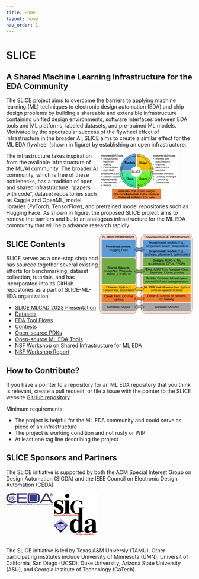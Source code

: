 ```yaml
---
title: Home
layout: home
nav_order: 1
---
```


# SLICE

## A Shared Machine Learning Infrastructure for the EDA Community

The SLICE project aims to overcome the barriers to applying machine learning (ML) techniques to electronic design automation (EDA) and chip design problems by building a shareable and extensible infrastructure containing unified design environments, software interfaces between EDA tools and ML platforms, labeled datasets, and pre-trained ML models. Motivated by the spectacular success of the flywheel effect of infrastructure in the broader AI, SLICE aims to create a similar effect for the ML EDA flywheel (shown in figure) by establishing an open infrastructure. 

<figure>
    <img align = "right" width="50%" alt="ML EDA Flywheel" src="./images/flywheel.png" />
</figure>


The infrastructure takes inspiration from the available infrastructure of the ML/AI community. The broader AI community, which is free of these bottlenecks, has a tradition of open and shared infrastructure: “papers with code”, dataset repositories such as Kaggle and OpenML, model libraries (PyTorch, TensorFlow), and pretrained model repositories such as Hugging Face. As shown in figure, the proposed SLICE  project aims to remove the barriers and build an analogous infrastructure for the ML EDA community that will help advance research rapidly. 

<img align = "right" width="50%" alt="ML EDA Infrastructure inspired from ML community" src="./images/analogy.png">


## SLICE Contents

SLICE serves as a one-stop shop and has sourced together several existing efforts for benchmarking, dataset collection, tutorials, and has incorporated into its GitHub repostories as a part of SLICE-ML-EDA organization.

- [SLICE MLCAD 2023 Presentation](https://drive.google.com/file/d/1GMc6e2iZq1tavd046mbKlVvbUj-cRbHf/view?ts=662a831e) 
- [Datasets](https://slice-ml-eda.github.io/docs/datasets.html)
- [EDA Tool Flows](https://slice-ml-eda.github.io/docs/eda_tool_flows.html)
- [Contests](https://slice-ml-eda.github.io/docs/contests.html)
- [Open-source PDKs](https://slice-ml-eda.github.io/docs/openpdks.html)
- [Open-source ML EDA Tools](https://slice-ml-eda.github.io/docs/ml_eda_tools.html)
- [NSF Workshop on Shared Infrastructure for ML EDA](https://sites.google.com/view/ml4eda/home)
- [NSF Workshop Report](https://github.com/SLICE-ML-EDA/SLICE/blob/main/NSF_ML4EDA_workshop_report_2023.pdf)

## How to Contribute?

If you have a pointer to a repository for an ML EDA repository that you think is relevant, create a pull request, or file a issue with the pointer to the SLICE website [GitHub repository](https://github.com/SLICE-ML-EDA/slice-ml-eda.github.io). 

Minimum requirements: 

* The project is helpful for the ML EDA community and could serve as piece of an infrastructure 
* The project is working condition and not rusty or WIP
* At least one tag line describing the project


## SLICE Sponsors and Partners

The SLICE initiative is supported by both the ACM Special Interest Group on Design Automation (SIGDA) and the IEEE Council on Electronic Design Automation (CEDA).


<img align = "left" height="25%" width="25%" alt="ML EDA Infrastructure inspired from ML community" src="./images/ceda_logo.png">

<img align = "left" height="25%" alt="ML EDA Infrastructure inspired from ML community" src="./images/sigda_logo.png">

<br clear ="left">
<br>

The SLICE initiative is led by Texas A&M Universiy (TAMU). Other participating institutes include University of Minnesota (UMN), Universit of California, San Diego (UCSD), Duke University, Arizona State University (ASU), and Georgia Institute of Technology (GaTech). 
